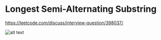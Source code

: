 # Longest Semi-Alternating Substring

https://leetcode.com/discuss/interview-question/398037/

![alt text](https://assets.leetcode.com/users/abhishekgwal/image_1569205901.png "Description") 
